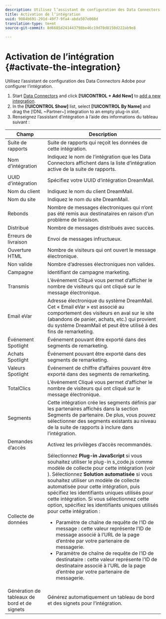 ```yaml
---
description: Utilisez l’assistant de configuration des Data Connectors Adobe pour configurer l’intégration.
title: Activation de l’intégration
uuid: 9084b691-291d-49f7-9fa4-abda507e060d
translation-type: tm+mt
source-git-commit: 8d6685d241443798be46c19d70d8150d222ab9e8

---
```



# Activation de l’intégration {#activate-the-integration}

Utilisez l’assistant de configuration des Data Connectors Adobe pour configurer l’intégration.

1. Start [Data Connectors](https://docs.adobe.com/content/help/en/analytics/import/dataconnectors/getting-started-data-connectors.html) and click **[!UICONTROL + Add New]** to [add a new integration](https://docs.adobe.com/content/help/en/analytics/import/dataconnectors/getting-started-data-connectors.html).
1. In the **[!UICONTROL Show]** list, select **[!UICONTROL By Name]** and drag the [!DNL ~Partner~] integration to an empty plug-in slot.
1. Renseignez l’assistant d’intégration à l’aide des informations du tableau suivant :

| Champ | Description |
|--- |--- |
| Suite de rapports | Suite de rapports qui reçoit les données de cette intégration. |
| Nom d’intégration | Indiquez le nom de l’intégration que les Data Connectors affichent dans la liste d’intégration active de la suite de rapports. |
| UUID d’intégration | Spécifiez votre UUID d’intégration DreamMail. |
| Nom du client | Indiquez le nom du client DreamMail. |
| Nom du site | Indiquez le nom du site DreamMail. |
| Rebonds | Nombre de messages électroniques qui n’ont pas été remis aux destinataires en raison d’un problème de livraison. |
| Distribué | Nombre de messages distribués avec succès. |
| Erreurs de livraison | Envoi de messages infructueux. |
| Ouverture HTML | Nombre de visiteurs qui ont ouvert le message électronique. |
| Non valide | Nombre d’adresses électroniques non valides. |
| Campagne | Identifiant de campagne marketing. |
| Transmis | L’événement Cliqué vous permet d’afficher le nombre de visiteurs qui ont cliqué sur le message électronique. |
| Email eVar | Adresse électronique du système DreamMail. Cet « Email eVar » est associé au comportement des visiteurs en aval sur le site (abandons de panier, achats, etc.) qui provient du système DreamMail et peut être utilisé à des fins de remarketing. |
| Événement Spotlight | Événement pouvant être exporté dans des segments de remarketing. |
| Achats Spotlight | Événement pouvant être exporté dans des segments de remarketing. |
| Valeurs Spotlight | Événement de chiffre d’affaires pouvant être exporté dans des segments de remarketing. |
| TotalClics | L’événement Cliqué vous permet d’afficher le nombre de visiteurs qui ont cliqué sur le message électronique. |
| Segments | Cette intégration crée les segments définis par les partenaires affichés dans la section Segments de partenaire. De plus, vous pouvez sélectionner des segments existants au niveau de la suite de rapports à inclure dans l’intégration. |
| Demandes d’accès | Activez les privilèges d’accès recommandés. |
| Collecte de données | Sélectionnez **Plug-in JavaScript** si vous souhaitez utiliser le plug-in s_code.js comme modèle de collecte pour cette intégration (voir ). Sélectionnez **Solution automatisée** si vous souhaitez utiliser un modèle de collecte automatisée pour cette intégration, puis spécifiez les identifiants uniques utilisés pour cette intégration. Si vous sélectionnez cette option, spécifiez les identifiants uniques utilisés pour cette intégration :<ul><li>Paramètre de chaîne de requête de l’ID de message : cette valeur représente l’ID de message associé à l’URL de la page d’entrée par votre partenaire de messagerie.</li><li>Paramètre de chaîne de requête de l’ID de destinataire : cette valeur représente l’ID de destinataire associé à l’URL de la page d’entrée par votre partenaire de messagerie.</li></ul> |
| Génération de tableaux de bord et de signets | Générez automatiquement un tableau de bord et des signets pour l’intégration. |
